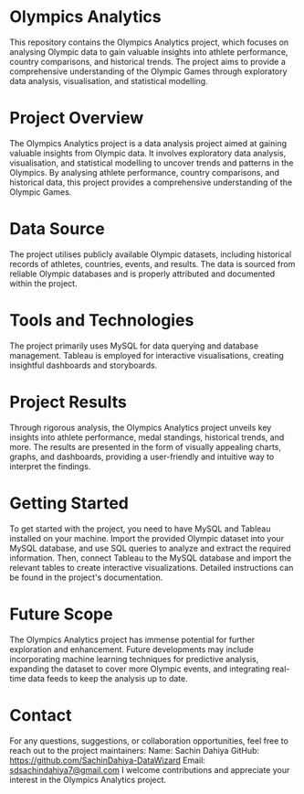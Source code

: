 # Olympics Analytics
This repository contains the Olympics Analytics project, which focuses on analysing Olympic data to gain valuable insights into athlete performance, country comparisons, and historical trends. The project aims to provide a comprehensive understanding of the Olympic Games through exploratory data analysis, visualisation, and statistical modelling.

# Project Overview
The Olympics Analytics project is a data analysis project aimed at gaining valuable insights from Olympic data. It involves exploratory data analysis, visualisation, and statistical modelling to uncover trends and patterns in the Olympics. By analysing athlete performance, country comparisons, and historical data, this project provides a comprehensive understanding of the Olympic Games.

# Data Source
The project utilises publicly available Olympic datasets, including historical records of athletes, countries, events, and results. The data is sourced from reliable Olympic databases and is properly attributed and documented within the project.

# Tools and Technologies
The project primarily uses MySQL for data querying and database management. Tableau is employed for interactive visualisations, creating insightful dashboards and storyboards.

# Project Results
Through rigorous analysis, the Olympics Analytics project unveils key insights into athlete performance, medal standings, historical trends, and more. The results are presented in the form of visually appealing charts, graphs, and dashboards, providing a user-friendly and intuitive way to interpret the findings.

# Getting Started
To get started with the project, you need to have MySQL and Tableau installed on your machine. Import the provided Olympic dataset into your MySQL database, and use SQL queries to analyze and extract the required information. Then, connect Tableau to the MySQL database and import the relevant tables to create interactive visualizations. Detailed instructions can be found in the project's documentation.

# Future Scope
The Olympics Analytics project has immense potential for further exploration and enhancement. Future developments may include incorporating machine learning techniques for predictive analysis, expanding the dataset to cover more Olympic events, and integrating real-time data feeds to keep the analysis up to date.

# Contact
For any questions, suggestions, or collaboration opportunities, feel free to reach out to the project maintainers:
Name: Sachin Dahiya 
GitHub: https://github.com/SachinDahiya-DataWizard
Email: sdsachindahiya7@gmail.com
I welcome contributions and appreciate your interest in the Olympics Analytics project.
